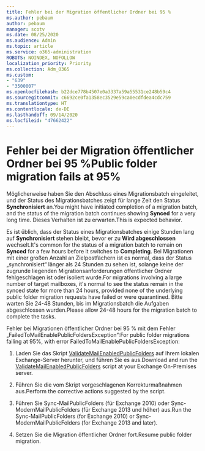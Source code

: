 ```yaml
---
title: Fehler bei der Migration öffentlicher Ordner bei 95 %
ms.author: pebaum
author: pebaum
manager: scotv
ms.date: 08/25/2020
ms.audience: Admin
ms.topic: article
ms.service: o365-administration
ROBOTS: NOINDEX, NOFOLLOW
localization_priority: Priority
ms.collection: Adm_O365
ms.custom:
- "639"
- "3500007"
ms.openlocfilehash: b22dce778b4507e0a3337a59a55531ce248b59c4
ms.sourcegitcommit: c6692ce0fa1358ec3529e59ca0ecdfdea4cdc759
ms.translationtype: HT
ms.contentlocale: de-DE
ms.lasthandoff: 09/14/2020
ms.locfileid: "47662422"
---
```

# <a name="public-folder-migration-fails-at-95"></a><span data-ttu-id="60ca2-102">Fehler bei der Migration öffentlicher Ordner bei 95 %</span><span class="sxs-lookup"><span data-stu-id="60ca2-102">Public folder migration fails at 95%</span></span>

<span data-ttu-id="60ca2-103">Möglicherweise haben Sie den Abschluss eines Migrationsbatch eingeleitet, und der Status des Migrationsbatches zeigt für lange Zeit den Status **Synchronisiert** an.</span><span class="sxs-lookup"><span data-stu-id="60ca2-103">You might have initiated completion of a migration batch, and the status of the migration batch continues showing **Synced** for a very long time.</span></span> <span data-ttu-id="60ca2-104">Dieses Verhalten ist zu erwarten.</span><span class="sxs-lookup"><span data-stu-id="60ca2-104">This is expected behavior.</span></span>

<span data-ttu-id="60ca2-105">Es ist üblich, dass der Status eines Migrationsbatches einige Stunden lang auf **Synchronisiert** stehen bleibt, bevor er zu **Wird abgeschlossen** wechselt.</span><span class="sxs-lookup"><span data-stu-id="60ca2-105">It's common for the status of a migration batch to remain on **Synced** for a few hours before it switches to **Completing**.</span></span> <span data-ttu-id="60ca2-106">Bei Migrationen mit einer großen Anzahl an Zielpostfächern ist es normal, dass der Status „synchronisiert“ länger als 24 Stunden zu sehen ist, solange keine der zugrunde liegenden Migrationsanforderungen öffentlicher Ordner fehlgeschlagen ist oder isoliert wurde.</span><span class="sxs-lookup"><span data-stu-id="60ca2-106">For migrations involving a large number of target mailboxes, it's normal to see the status remain in the synced state for more than 24 hours, provided none of the underlying public folder migration requests have failed or were quarantined.</span></span> <span data-ttu-id="60ca2-107">Bitte warten Sie 24-48 Stunden, bis im Migrationsbatch die Aufgaben abgeschlossen wurden.</span><span class="sxs-lookup"><span data-stu-id="60ca2-107">Please allow 24-48 hours for the migration batch to complete the tasks.</span></span>

<span data-ttu-id="60ca2-108">Fehler bei Migrationen öffentlicher Ordner bei 95 % mit dem Fehler „FailedToMailEnablePublicFoldersException“:</span><span class="sxs-lookup"><span data-stu-id="60ca2-108">For public folder migrations failing at 95%, with error FailedToMailEnablePublicFoldersException:</span></span>

1. <span data-ttu-id="60ca2-109">Laden Sie das Skript [ValidateMailEnabledPublicFolders](https://aka.ms/ValidateMEPF) auf Ihrem lokalen Exchange-Server herunter, und führen Sie es aus.</span><span class="sxs-lookup"><span data-stu-id="60ca2-109">Download and run the [ValidateMailEnabledPublicFolders](https://aka.ms/ValidateMEPF) script at your Exchange On-Premises server.</span></span>

2. <span data-ttu-id="60ca2-110">Führen Sie die vom Skript vorgeschlagenen Korrekturmaßnahmen aus.</span><span class="sxs-lookup"><span data-stu-id="60ca2-110">Perform the corrective actions suggested by the script.</span></span>

3. <span data-ttu-id="60ca2-111">Führen Sie Sync-MailPublicFolders (für Exchange 2010) oder Sync-ModernMailPublicFolders (für Exchange 2013 und höher) aus.</span><span class="sxs-lookup"><span data-stu-id="60ca2-111">Run the Sync-MailPublicFolders (for Exchange 2010) or Sync-ModernMailPublicFolders (for Exchange 2013 and later).</span></span>

4. <span data-ttu-id="60ca2-112">Setzen Sie die Migration öffentlicher Ordner fort.</span><span class="sxs-lookup"><span data-stu-id="60ca2-112">Resume public folder migration.</span></span>
